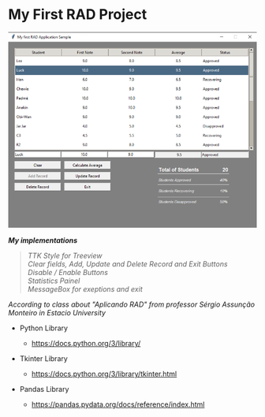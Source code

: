 # My First RAD Project

![](preview.png)

  
**_My implementations_**  
> _TTK Style for Treeview_  
_Clear fields, Add, Update and Delete Record and Exit Buttons_  
_Disable / Enable Buttons_  
_Statistics Painel_  
_MessageBox for exeptions and exit_  

_According to class about "Aplicando RAD" from professor Sérgio Assunção Monteiro in Estacio University_

* Python Library
  * https://docs.python.org/3/library/

* Tkinter Library
  * https://docs.python.org/3/library/tkinter.html

* Pandas Library
  * https://pandas.pydata.org/docs/reference/index.html
